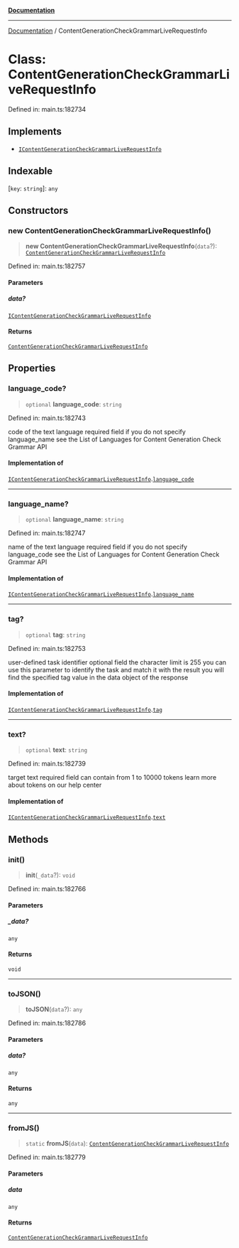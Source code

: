 [**Documentation**](../README.md)

***

[Documentation](../README.md) / ContentGenerationCheckGrammarLiveRequestInfo

# Class: ContentGenerationCheckGrammarLiveRequestInfo

Defined in: main.ts:182734

## Implements

- [`IContentGenerationCheckGrammarLiveRequestInfo`](../interfaces/IContentGenerationCheckGrammarLiveRequestInfo.md)

## Indexable

\[`key`: `string`\]: `any`

## Constructors

### new ContentGenerationCheckGrammarLiveRequestInfo()

> **new ContentGenerationCheckGrammarLiveRequestInfo**(`data`?): [`ContentGenerationCheckGrammarLiveRequestInfo`](ContentGenerationCheckGrammarLiveRequestInfo.md)

Defined in: main.ts:182757

#### Parameters

##### data?

[`IContentGenerationCheckGrammarLiveRequestInfo`](../interfaces/IContentGenerationCheckGrammarLiveRequestInfo.md)

#### Returns

[`ContentGenerationCheckGrammarLiveRequestInfo`](ContentGenerationCheckGrammarLiveRequestInfo.md)

## Properties

### language\_code?

> `optional` **language\_code**: `string`

Defined in: main.ts:182743

code of the text language
required field if you do not specify language_name
see the List of Languages for Content Generation Check Grammar API

#### Implementation of

[`IContentGenerationCheckGrammarLiveRequestInfo`](../interfaces/IContentGenerationCheckGrammarLiveRequestInfo.md).[`language_code`](../interfaces/IContentGenerationCheckGrammarLiveRequestInfo.md#language_code)

***

### language\_name?

> `optional` **language\_name**: `string`

Defined in: main.ts:182747

name of the text language
required field if you do not specify language_code
see the List of Languages for Content Generation Check Grammar API

#### Implementation of

[`IContentGenerationCheckGrammarLiveRequestInfo`](../interfaces/IContentGenerationCheckGrammarLiveRequestInfo.md).[`language_name`](../interfaces/IContentGenerationCheckGrammarLiveRequestInfo.md#language_name)

***

### tag?

> `optional` **tag**: `string`

Defined in: main.ts:182753

user-defined task identifier
optional field
the character limit is 255
you can use this parameter to identify the task and match it with the result
you will find the specified tag value in the data object of the response

#### Implementation of

[`IContentGenerationCheckGrammarLiveRequestInfo`](../interfaces/IContentGenerationCheckGrammarLiveRequestInfo.md).[`tag`](../interfaces/IContentGenerationCheckGrammarLiveRequestInfo.md#tag)

***

### text?

> `optional` **text**: `string`

Defined in: main.ts:182739

target text
required field
can contain from 1 to 10000 tokens
learn more about tokens on our help center

#### Implementation of

[`IContentGenerationCheckGrammarLiveRequestInfo`](../interfaces/IContentGenerationCheckGrammarLiveRequestInfo.md).[`text`](../interfaces/IContentGenerationCheckGrammarLiveRequestInfo.md#text)

## Methods

### init()

> **init**(`_data`?): `void`

Defined in: main.ts:182766

#### Parameters

##### \_data?

`any`

#### Returns

`void`

***

### toJSON()

> **toJSON**(`data`?): `any`

Defined in: main.ts:182786

#### Parameters

##### data?

`any`

#### Returns

`any`

***

### fromJS()

> `static` **fromJS**(`data`): [`ContentGenerationCheckGrammarLiveRequestInfo`](ContentGenerationCheckGrammarLiveRequestInfo.md)

Defined in: main.ts:182779

#### Parameters

##### data

`any`

#### Returns

[`ContentGenerationCheckGrammarLiveRequestInfo`](ContentGenerationCheckGrammarLiveRequestInfo.md)
